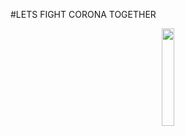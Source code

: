 #LETS FIGHT CORONA TOGETHER

<p align="center">
<img src="https://www.linkpicture.com/q/logo_137.png" width=20%/>
